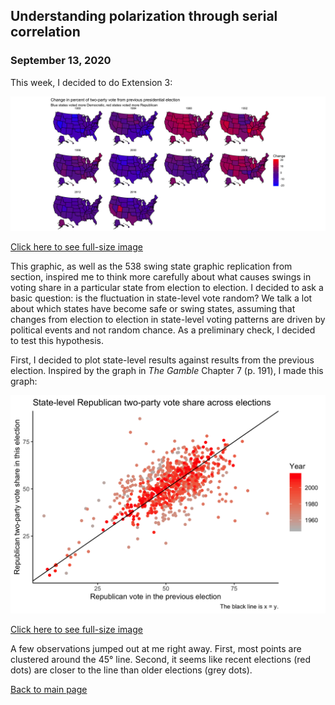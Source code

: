 ## Understanding polarization through serial correlation
### September 13, 2020
This week, I decided to do Extension 3:

<img src = "../images/extension3.png">

[Click here to see full-size image](https://hwsimpson33.github.io/pres2020/images/extension3.png)

This graphic, as well as the 538 swing state graphic replication from section, inspired me to think more carefully about what causes swings in voting share in a particular state from election to election. I decided to ask a basic question: is the fluctuation in state-level vote random? We talk a lot about which states have become safe or swing states, assuming that changes from election to election in state-level voting patterns are driven by political events and not random chance. As a preliminary check, I decided to test this hypothesis.

First, I decided to plot state-level results against results from the previous election. Inspired by the graph in _The Gamble_ Chapter 7 (p. 191), I made this graph:

<img src = "../images/across_elections.png">

[Click here to see full-size image](https://hwsimpson33.github.io/pres2020/images/across_elections.png)

A few observations jumped out at me right away. First, most points are clustered around the 45&deg; line. Second, it seems like recent elections (red dots) are closer to the line than older elections (grey dots).

[Back to main page](https://hwsimpson33.github.io/pres2020/)

